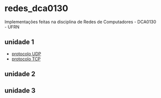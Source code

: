 # redes_dca0130
Implementações feitas na disciplina de Redes de Computadores - DCA0130 - UFRN

## unidade 1

- [protocolo UDP]('https://github.com/CarlosG18/redes_dca0130/tree/main/conteudos/protocolo_UDP.md')
- [protocolo TCP]('https://github.com/CarlosG18/redes_dca0130/tree/main/conteudos/protocolo_TCP.md')

## unidade 2

## unidade 3